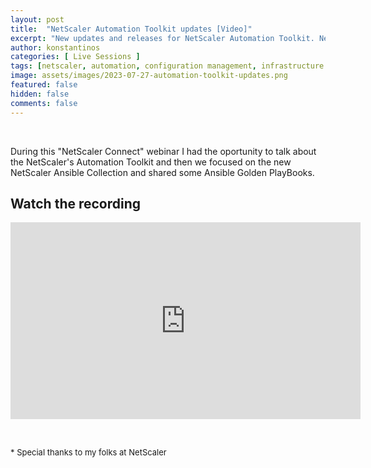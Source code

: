 ```yaml
---
layout: post
title:  "NetScaler Automation Toolkit updates [Video]"
excerpt: "New updates and releases for NetScaler Automation Toolkit. New Ansible Collection for NetScaler. A NetScaler Connect webinar"
author: konstantinos
categories: [ Live Sessions ]
tags: [netscaler, automation, configuration management, infrastructure as code, terraform, ansible]
image: assets/images/2023-07-27-automation-toolkit-updates.png
featured: false
hidden: false
comments: false
---
```


&nbsp;  

During this "NetScaler Connect" webinar I had the oportunity to talk about the NetScaler's Automation Toolkit and then we focused on the new NetScaler Ansible Collection and shared some Ansible Golden PlayBooks.


## Watch the recording

<iframe width="560" height="315" src="https://www.youtube.com/embed/ZbSwHZU_7YA?si=W1IHqXSdXwETMOKu&amp;start=97" title="YouTube video player" frameborder="0" allow="accelerometer; autoplay; clipboard-write; encrypted-media; gyroscope; picture-in-picture; web-share" allowfullscreen></iframe>


&nbsp;  

<div style="font-size: small;">* Special thanks to my folks at NetScaler</div>

&nbsp;  